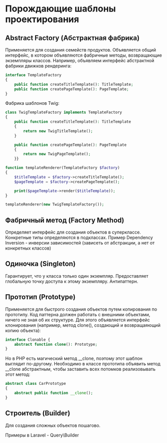 # Порождающие шаблоны проектирования

## Abstract Factory (Абстрактная фабрика)

Применяется для создания семейств продуктов. Объявляется общий интерфейс, в котором объявляются
фабричные методы, возвращающие экземпляры классов. Например, объявляем интерфейс абстрактной
фабрики движков рендеринга:

```php
interface TemplateFactory
{
    public function createTitleTemplate(): TitleTemplate;
    public function createPageTemplate(): PageTemplate;
}
```

Фабрика шаблонов Twig:
```php
class TwigTemplateFactory implements TemplateFactory
{
    public function createTitleTemplate(): TitleTemplate
    {
        return new TwigTitleTemplate();
    }

    public function createPageTemplate(): PageTemplate
    {
        return new TwigPageTemplate();
    }}
```

```php
function templateRenderer(TemplateFactory $factory)
{
    $titleTemplate = $factory->createTitleTemplate();
    $pageTemplate = $factory->createPageTemplate();

    print($pageTemplate->render($titleTemplate));
}
```

```php
templateRenderer(new TwigTemplateFactory());
```

## Фабричный метод (Factory Method)

Определяет интерфейс для создания объектов в суперклассе.
Конкретные типы определяются в подклассах.
Пример Dependency Inversion - инверсии зависимостей (зависеть от абстракции, а нет от конкретных классов)

## Одиночка (Singleton)

Гарантирует, что у класса только один экземпляр. Предоставляет глобальную точку доступа к этому экземпляру. Антипаттерн.

## Прототип (Prototype)

Применяется для быстрого создания объектов путем копирования по прототипу.
Код паттерна должен работать с внешними объектами, ничего не зная об их структуре.
Для этого объявляется интерфейс клонирования (например, метод clone(),
создающий и возвращаяющий копию объекта):

```php
interface Clonable {
    abstract function clone(): Prototype;
}
```

Но в PHP есть магический метод __clone, поэтому этот шаблон выглядит по-другому.
Необходимо в классе прототипа объявить метод __clone абстрактным, чтобы заставить
всех потомков реализовывать этот метод:

```php
abstract class CarPrototype
{
    abstract public function __clone();
}
```
## Строитель (Builder)

Для создания сложных объектов пошагово.

Примеры в Laravel - Query\Builder
